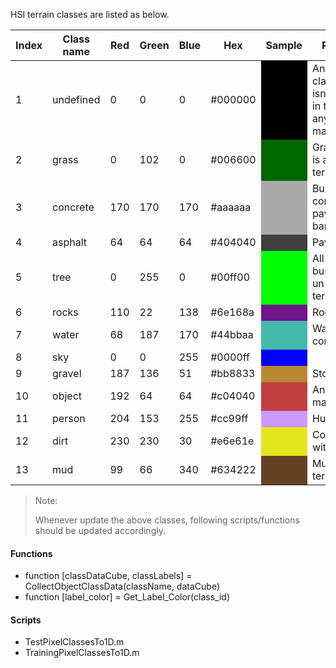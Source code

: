 HSI terrain classes are listed as below.

|Index|Class name| Red|Green|Blue|Hex|Sample|Remarks|
|--|--|--|--|--|--|--|--|
|1|undefined| 0|0|0|#000000<td style="background-color:#000000"></td>|Any terrain class which isn't defined in this list or any man made object|
|2|grass| 0|102|0|#006600<td style="background-color:#006600"></td>|Grass which is a drivable terrain.|
|3|concrete| 170|170|170|#aaaaaa<td style="background-color:#aaaaaa"></td>|Building construction, pavements, barriers.|
|4|asphalt| 64|64|64|#404040<td style="background-color:#404040"></td>|Paved roads|
|5|tree| 0|255|0|#00ff00<td style="background-color:#00ff00"></td>|All the trees, bushes etc. un-drivable terrain.|
|6|rocks| 110|22|138|#6e168a<td style="background-color:#6e168a"></td>|Rocks|
|7|water| 68|187|170|#44bbaa<td style="background-color:#44bbaa"></td>|Water / ice combined|
|8|sky| 0|0|255|#0000ff<td style="background-color:#0000ff"></td>||
|9|gravel| 187|136|51|#bb8833<td style="background-color:#bb8833"></td>|Stone roads|
|10|object| 192|64|64|#c04040<td style="background-color:#c04040"></td>|Any man made object|
|11|person| 204|153|255|#cc99ff<td style="background-color:#cc99ff"></td>|Human|
|12|dirt| 230|230|30|#e6e61e<td style="background-color:#e6e61e"></td>|Combined with mud|
|13|mud| 99|66|340|#634222<td style="background-color:#634222"></td>|Mud : wet terrain|

>Note:
><p>Whenever update the above classes, following scripts/functions should be updated accordingly. </p>

#### Functions

* function [classDataCube, classLabels] =  CollectObjectClassData(className, dataCube)
* function [label_color] = Get_Label_Color(class_id)

#### Scripts
* TestPixelClassesTo1D.m
* TrainingPixelClassesTo1D.m